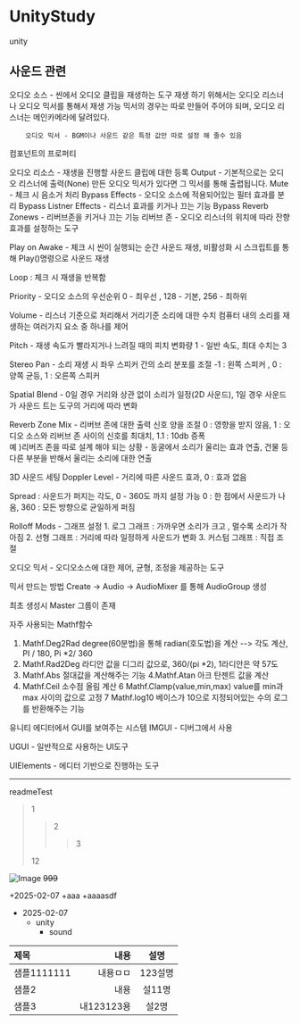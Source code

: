# UnityStudy
 unity

사운드 관련
-----------------------------------------
오디오 소스 - 씬에서 오디오 클립을 재생하는 도구
		재생 하기 위해서는 오디오 리스너나 오디오 믹서를 통해서 재생 가능
		믹서의 경우는 따로 만들어 주어야 되며, 오디오 리스너는 메인카메라에 달려있다.

		오디오 믹서 - BGM이나 사운드 같은 특정 값만 따로 설정 해 줄수 있음

컴포넌트의 프로퍼티

오디오 리소스 - 재생을 진행할 사운드 클립에 대한 등록
Output - 기본적으로는 오디오 리스너에 출력(None) 만든 오디오 믹서가 있다면 그 믹서를 통해 출렵됩니다.
Mute - 체크 시 음소거 처리
Bypass Effects - 오디오 소스에 적용되어있는 필터 효과를 분리
Bypass Listner Effects - 리스너 효과를 키거나 끄는 기능
Bypass Reverb Zonews - 리버브존을 키거나 끄는 기능
	리버브 존 - 오디오 리스너의 위치에 따라 잔향 효과를 설정하는 도구

Play on Awake - 체크 시 씬이 실행되는 순간 사운드 재생, 비활성화 시 스크립트를 통해 Play()명령으로 사운드 재생

Loop : 체크 시 재생을 반복함

Priority - 오디오 소스의 우선순위
	0 - 최우선 , 128 - 기본, 256 - 최하위

Volume - 리스너 기준으로 처리해서 거리기준 소리에 대한 수치
	 컴퓨터 내의 소리를 재생하는 여러가지 요소 중 하나를 제어

Pitch - 재생 속도가 빨라지거나 느려질 때의 피치 변화량
	1 - 일반 속도, 최대 수치는 3

Stereo Pan - 소리 재생 시 좌우 스피커 간의 소리 분포를 조절
	     -1 : 왼쪽 스피커 , 0 : 양쪽 균등, 1 : 오른쪽 스피커

Spatial Blend - 0일 경우 거리와 상관 없이 소리가 일정(2D 사운드), 1일 경우 사운드가 사운드 트는 도구의 거리에 따라 변화

Reverb Zone Mix - 리버브 존에 대한 출력 신호 양을 조절
		0 : 영향을 받지 않음, 1 : 오디오 소스와 리버브 존 사이의 신호를 최대치, 1.1 : 10db 증폭		
 		예 )리버즈 존을 따로 설계 해야 되는 상황 - 동굴에서 소리가 울리는 효과 연출, 건물 등 다른 부분을 반해서 울리는 소리에 대한 연출


3D 사운드 세팅 
Doppler Level -  거리에 따른 사운드 효과, 0 : 효과 없음

Spread : 사운드가 퍼지는 각도, 0 - 360도 까지 설정 가능 0 : 한 점에서 사운드가 나옴, 360 : 모든 방향으로 균일하게 퍼짐

Rolloff Mods - 그래프 설정
		1. 로그 그래프 : 가까우면 소리가 크고 , 멀수록 소리가 작아짐
		2. 선형 그래프 : 거리에 따라 일정하게 사운드가 변화
		3. 커스텀 그래프 : 직접 조절

오디오 믹서 - 오디오소스에 대한 제어, 균형, 조정을 제공하는 도구

믹서 만드는 방법 Create -> Audio -> AudioMixer 를 통해 AudioGroup 생성

최초 생성시 Master 그룹이 존재


자주 사용되는 Mathf함수
1. Mathf.Deg2Rad
   degree(60분법)을 통해 radian(호도법)을 계산 --> 각도 계산, PI / 180, Pi *2/ 360
2. Mathf.Rad2Deg 
   라디안 값을 디그리 값으로, 360/(pi *2), 1라디안은 약 57도
3. Mathf.Abs
   절대값을 계산해주는 기능
4.Mathf.Atan
   아크 탄젠트 값을 계산
5. Mathf.Ceil
   소수점 올림 계산
6 Mathf.Clamp(value,min,max)
   value를 min과 max 사이의 값으로 고정
7 Mathf.log10
   베이스가 10으로 지정되어있는 수의 로그를 반환해주는 기능

유니티 에디터에서 GUI를 보여주는 시스템
IMGUI - 디버그에서 사용

UGUI - 일반적으로 사용하는 UI도구
 
UIElements - 에디터 기반으로 진행하는 도구


------------------------------------
readmeTest
>1
>>2
>>>3
>
>12
>
![Image](https://github.com/user-attachments/assets/a5be3df6-2aa1-4f05-aea3-f32250d4e334)
~~999~~


+2025-02-07
	+aaa
  		+aaaasdf


- 2025-02-07
	- unity
 		- sound
	

|제목|내용|설명|
|:------|---:|:---:|
|샘플1111111|내용ㅁㅁ|123설명|
|샘플2|내용|설11명|
|샘플3|내123123용|설2명|
